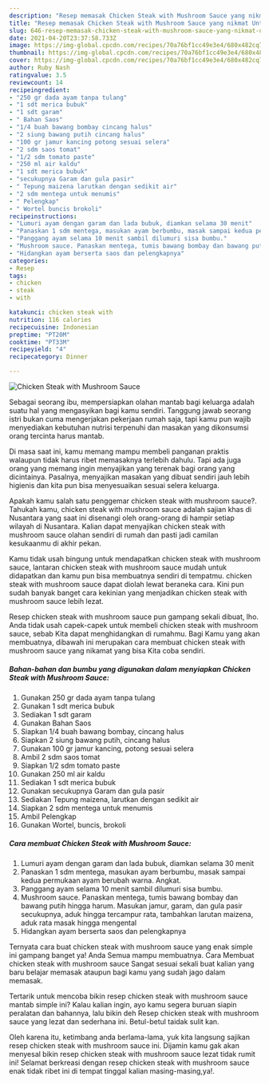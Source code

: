 ```yaml
---
description: "Resep memasak Chicken Steak with Mushroom Sauce yang nikmat Untuk Jualan"
title: "Resep memasak Chicken Steak with Mushroom Sauce yang nikmat Untuk Jualan"
slug: 646-resep-memasak-chicken-steak-with-mushroom-sauce-yang-nikmat-untuk-jualan
date: 2021-04-20T23:37:58.733Z
image: https://img-global.cpcdn.com/recipes/70a76bf1cc49e3e4/680x482cq70/chicken-steak-with-mushroom-sauce-foto-resep-utama.jpg
thumbnail: https://img-global.cpcdn.com/recipes/70a76bf1cc49e3e4/680x482cq70/chicken-steak-with-mushroom-sauce-foto-resep-utama.jpg
cover: https://img-global.cpcdn.com/recipes/70a76bf1cc49e3e4/680x482cq70/chicken-steak-with-mushroom-sauce-foto-resep-utama.jpg
author: Ruby Nash
ratingvalue: 3.5
reviewcount: 14
recipeingredient:
- "250 gr dada ayam tanpa tulang"
- "1 sdt merica bubuk"
- "1 sdt garam"
- " Bahan Saos"
- "1/4 buah bawang bombay cincang halus"
- "2 siung bawang putih cincang halus"
- "100 gr jamur kancing potong sesuai selera"
- "2 sdm saos tomat"
- "1/2 sdm tomato paste"
- "250 ml air kaldu"
- "1 sdt merica bubuk"
- "secukupnya Garam dan gula pasir"
- " Tepung maizena larutkan dengan sedikit air"
- "2 sdm mentega untuk menumis"
- " Pelengkap"
- " Wortel buncis brokoli"
recipeinstructions:
- "Lumuri ayam dengan garam dan lada bubuk, diamkan selama 30 menit"
- "Panaskan 1 sdm mentega, masukan ayam berbumbu, masak sampai kedua permukaan ayam berubah warna. Angkat."
- "Panggang ayam selama 10 menit sambil dilumuri sisa bumbu."
- "Mushroom sauce. Panaskan mentega, tumis bawang bombay dan bawang putih hingga harum. Masukan jamur, garam, dan gula pasir secukupnya, aduk hingga tercampur rata, tambahkan larutan maizena, aduk rata masak hingga mengental"
- "Hidangkan ayam berserta saos dan pelengkapnya"
categories:
- Resep
tags:
- chicken
- steak
- with

katakunci: chicken steak with 
nutrition: 116 calories
recipecuisine: Indonesian
preptime: "PT20M"
cooktime: "PT33M"
recipeyield: "4"
recipecategory: Dinner

---
```



![Chicken Steak with Mushroom Sauce](https://img-global.cpcdn.com/recipes/70a76bf1cc49e3e4/680x482cq70/chicken-steak-with-mushroom-sauce-foto-resep-utama.jpg)

Sebagai seorang ibu, mempersiapkan olahan mantab bagi keluarga adalah suatu hal yang mengasyikan bagi kamu sendiri. Tanggung jawab seorang istri bukan cuma mengerjakan pekerjaan rumah saja, tapi kamu pun wajib menyediakan kebutuhan nutrisi terpenuhi dan masakan yang dikonsumsi orang tercinta harus mantab.

Di masa  saat ini, kamu memang mampu membeli panganan praktis walaupun tidak harus ribet memasaknya terlebih dahulu. Tapi ada juga orang yang memang ingin menyajikan yang terenak bagi orang yang dicintainya. Pasalnya, menyajikan masakan yang dibuat sendiri jauh lebih higienis dan kita pun bisa menyesuaikan sesuai selera keluarga. 



Apakah kamu salah satu penggemar chicken steak with mushroom sauce?. Tahukah kamu, chicken steak with mushroom sauce adalah sajian khas di Nusantara yang saat ini disenangi oleh orang-orang di hampir setiap wilayah di Nusantara. Kalian dapat menyajikan chicken steak with mushroom sauce olahan sendiri di rumah dan pasti jadi camilan kesukaanmu di akhir pekan.

Kamu tidak usah bingung untuk mendapatkan chicken steak with mushroom sauce, lantaran chicken steak with mushroom sauce mudah untuk didapatkan dan kamu pun bisa membuatnya sendiri di tempatmu. chicken steak with mushroom sauce dapat diolah lewat beraneka cara. Kini pun sudah banyak banget cara kekinian yang menjadikan chicken steak with mushroom sauce lebih lezat.

Resep chicken steak with mushroom sauce pun gampang sekali dibuat, lho. Anda tidak usah capek-capek untuk membeli chicken steak with mushroom sauce, sebab Kita dapat menghidangkan di rumahmu. Bagi Kamu yang akan membuatnya, dibawah ini merupakan cara membuat chicken steak with mushroom sauce yang nikamat yang bisa Kita coba sendiri.

<!--inarticleads1-->

##### Bahan-bahan dan bumbu yang digunakan dalam menyiapkan Chicken Steak with Mushroom Sauce:

1. Gunakan 250 gr dada ayam tanpa tulang
1. Gunakan 1 sdt merica bubuk
1. Sediakan 1 sdt garam
1. Gunakan  Bahan Saos
1. Siapkan 1/4 buah bawang bombay, cincang halus
1. Siapkan 2 siung bawang putih, cincang halus
1. Gunakan 100 gr jamur kancing, potong sesuai selera
1. Ambil 2 sdm saos tomat
1. Siapkan 1/2 sdm tomato paste
1. Gunakan 250 ml air kaldu
1. Sediakan 1 sdt merica bubuk
1. Gunakan secukupnya Garam dan gula pasir
1. Sediakan  Tepung maizena, larutkan dengan sedikit air
1. Siapkan 2 sdm mentega untuk menumis
1. Ambil  Pelengkap
1. Gunakan  Wortel, buncis, brokoli




<!--inarticleads2-->

##### Cara membuat Chicken Steak with Mushroom Sauce:

1. Lumuri ayam dengan garam dan lada bubuk, diamkan selama 30 menit
1. Panaskan 1 sdm mentega, masukan ayam berbumbu, masak sampai kedua permukaan ayam berubah warna. Angkat.
1. Panggang ayam selama 10 menit sambil dilumuri sisa bumbu.
1. Mushroom sauce. Panaskan mentega, tumis bawang bombay dan bawang putih hingga harum. Masukan jamur, garam, dan gula pasir secukupnya, aduk hingga tercampur rata, tambahkan larutan maizena, aduk rata masak hingga mengental
1. Hidangkan ayam berserta saos dan pelengkapnya




Ternyata cara buat chicken steak with mushroom sauce yang enak simple ini gampang banget ya! Anda Semua mampu membuatnya. Cara Membuat chicken steak with mushroom sauce Sangat sesuai sekali buat kalian yang baru belajar memasak ataupun bagi kamu yang sudah jago dalam memasak.

Tertarik untuk mencoba bikin resep chicken steak with mushroom sauce mantab simple ini? Kalau kalian ingin, ayo kamu segera buruan siapin peralatan dan bahannya, lalu bikin deh Resep chicken steak with mushroom sauce yang lezat dan sederhana ini. Betul-betul taidak sulit kan. 

Oleh karena itu, ketimbang anda berlama-lama, yuk kita langsung sajikan resep chicken steak with mushroom sauce ini. Dijamin kamu gak akan menyesal bikin resep chicken steak with mushroom sauce lezat tidak rumit ini! Selamat berkreasi dengan resep chicken steak with mushroom sauce enak tidak ribet ini di tempat tinggal kalian masing-masing,ya!.

